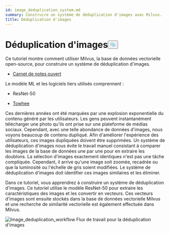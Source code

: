 ```yaml
---
id: image_deduplication_system.md
summary: Construire un système de déduplication d'images avec Milvus.
title: Déduplication d'images
---
```

<h1 id="Image-Deduplication" class="common-anchor-header">Déduplication d'images<button data-href="#Image-Deduplication" class="anchor-icon" translate="no">
      <svg translate="no"
        aria-hidden="true"
        focusable="false"
        height="20"
        version="1.1"
        viewBox="0 0 16 16"
        width="16"
      >
        <path
          fill="#0092E4"
          fill-rule="evenodd"
          d="M4 9h1v1H4c-1.5 0-3-1.69-3-3.5S2.55 3 4 3h4c1.45 0 3 1.69 3 3.5 0 1.41-.91 2.72-2 3.25V8.59c.58-.45 1-1.27 1-2.09C10 5.22 8.98 4 8 4H4c-.98 0-2 1.22-2 2.5S3 9 4 9zm9-3h-1v1h1c1 0 2 1.22 2 2.5S13.98 12 13 12H9c-.98 0-2-1.22-2-2.5 0-.83.42-1.64 1-2.09V6.25c-1.09.53-2 1.84-2 3.25C6 11.31 7.55 13 9 13h4c1.45 0 3-1.69 3-3.5S14.5 6 13 6z"
        ></path>
      </svg>
    </button></h1><p>Ce tutoriel montre comment utiliser Milvus, la base de données vectorielle open-source, pour construire un système de déduplication d'images.</p>
<ul>
<li><a href="https://github.com/towhee-io/examples/blob/main/image/image_deduplication/image_deduplication.ipynb">Carnet de notes ouvert</a></li>
</ul>
<p>Le modèle ML et les logiciels tiers utilisés comprennent :</p>
<ul>
<li><p>ResNet-50</p></li>
<li><p><a href="https://www.google.com/url?sa=t&amp;rct=j&amp;q=&amp;esrc=s&amp;source=web&amp;cd=&amp;cad=rja&amp;uact=8&amp;ved=2ahUKEwjm8-KEjtj7AhVPcGwGHapPB40QFnoECAgQAQ&amp;url=https%3A%2F%2Ftowhee.io%2F&amp;usg=AOvVaw37IzMMiyxGtj82K7O4fInn">Towhee</a></p></li>
</ul>
<p>Ces dernières années ont été marquées par une explosion exponentielle du contenu généré par les utilisateurs. Les gens peuvent instantanément télécharger une photo qu'ils ont prise sur une plateforme de médias sociaux. Cependant, avec une telle abondance de données d'images, nous voyons beaucoup de contenu dupliqué. Afin d'améliorer l'expérience des utilisateurs, ces images dupliquées doivent être supprimées. Un système de déduplication d'images nous évite le travail manuel consistant à comparer les images de la base de données une par une pour en extraire les doublons. La sélection d'images exactement identiques n'est pas une tâche compliquée. Cependant, il arrive qu'une image soit zoomée, recadrée ou que la luminosité ou l'échelle de gris soient modifiées. Le système de déduplication d'images doit identifier ces images similaires et les éliminer.</p>
<p>Dans ce tutoriel, vous apprendrez à construire un système de déduplication d'images. Ce tutoriel utilise le modèle ResNet-50 pour extraire les caractéristiques des images et les convertir en vecteurs. Ces vecteurs d'images sont ensuite stockés dans la base de données vectorielle Milvus et une recherche de similarité vectorielle est également effectuée dans Milvus.</p>
<p>
  
   <span class="img-wrapper"> <img translate="no" src="/docs/v2.6.x/assets/image_deduplication.png" alt="Image_deduplication_workflow" class="doc-image" id="image_deduplication_workflow" />
   </span> <span class="img-wrapper"> <span>Flux de travail pour la déduplication d'images</span> </span></p>

